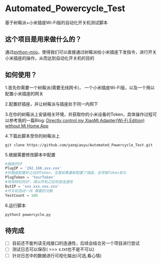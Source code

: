 # Automated_Powercycle_Test
基于树莓派+小米插座Wi-Fi版的自动化开关机测试脚本

## 这个项目是用来做什么的？
通过[python-miio](https://github.com/rytilahti/python-miio)，使得我们可以直接通过树莓派给小米插座下发指令，进行开关小米插座的操作，从而达到自动化开关机的目的

## 如何使用？
1.首先你需要一个树莓派(需要无线网卡)， 一个小米插座Wi-Fi版，以及一个用以配置小米插座的网关

2.配置好插座，并让树莓派与插座处于同一内网下

3.在你的树莓派上安装相关环境，并获取你的小米设备的Token，具体操作过程可以参考我的一篇Blog: [Directly control my XiaoMi Adapter(Wi-Fi Edition) without Mi Home App](https://github.com/yanqiaoyu/Sth-Worth-Recording/blob/master/directly-control-my-mi-plug-wi-fi-edition-without-mi-home-app.md)

4.下载此脚本至你的树莓派上
```shell
git clone https://github.com/yanqiaoyu/Automated_Powercycle_Test.git
```

5.根据需要修改脚本中配置
```python
#插座的IP
PlugIP = '192.168.xxx.xxx'
#你插座配置好之后的Token，注意如果重新配置了插座，会导致Token变化
PlugToken = 'YourToken'
#待测样机的IP，用以开机之后检查连通性
DutIP = 'xxx.xxx.xxx.xxx'
#开关机测试一共 需要的次数
TestCount = 100
```
6.运行脚本
```shell
python3 powercycle.py
```

## 待完成
- [ ] 目前还不能判读无线接口的连通性，后续会结合另一个项目进行尝试
- [ ] 测试日志可以保存( >>> x.txt也不是不可以)
- [ ] 针对日志中的数据进行可视化输出(可选,看心情)
